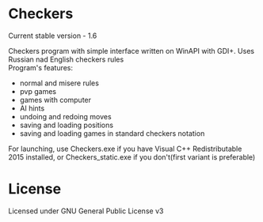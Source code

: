 # Checkers

Current stable version - 1.6  

Checkers program with simple interface written on WinAPI with GDI+. Uses Russian nad English checkers rules  
Program's features:
- normal and misere rules
- pvp games
- games with computer
- AI hints
- undoing and redoing moves
- saving and loading positions
- saving and loading games in standard checkers notation

For launching, use Checkers.exe if you have Visual C++ Redistributable 2015 installed, or Checkers_static.exe if you don't(first variant is preferable)

# License

Licensed under GNU General Public License v3
